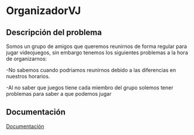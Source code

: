 # OrganizadorVJ
## Descripción del problema
Somos un grupo de amigos que queremos reunirnos de forma regular para jugar videojuegos, sin embargo tenemos los siguientes problemas a la hora de organizarnos:

-No sabemos cuando podriamos reunirnos debido a las diferencias en nuestros horarios.

-Al no saber que juegos tiene cada miembro del grupo solemos tener problemas para saber a que podemos jugar

## Documentación
[Documentación](./Documentacion)

